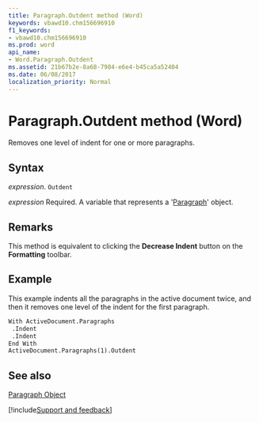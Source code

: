 ```yaml
---
title: Paragraph.Outdent method (Word)
keywords: vbawd10.chm156696910
f1_keywords:
- vbawd10.chm156696910
ms.prod: word
api_name:
- Word.Paragraph.Outdent
ms.assetid: 21b67b2e-8a68-7984-e6e4-b45ca5a52404
ms.date: 06/08/2017
localization_priority: Normal
---
```



# Paragraph.Outdent method (Word)

Removes one level of indent for one or more paragraphs.


## Syntax

_expression_. `Outdent`

_expression_ Required. A variable that represents a '[Paragraph](Word.Paragraph.md)' object.


## Remarks

This method is equivalent to clicking the  **Decrease Indent** button on the **Formatting** toolbar.


## Example

This example indents all the paragraphs in the active document twice, and then it removes one level of the indent for the first paragraph.


```vb
With ActiveDocument.Paragraphs 
 .Indent 
 .Indent 
End With 
ActiveDocument.Paragraphs(1).Outdent
```


## See also


[Paragraph Object](Word.Paragraph.md)

[!include[Support and feedback](~/includes/feedback-boilerplate.md)]